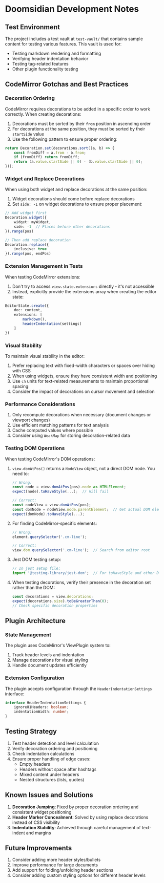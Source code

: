 # Doomsidian Development Notes

## Test Environment

The project includes a test vault at `test-vault/` that contains sample content for testing various features. This vault is used for:
- Testing markdown rendering and formatting
- Verifying header indentation behavior
- Testing tag-related features
- Other plugin functionality testing

## CodeMirror Gotchas and Best Practices

### Decoration Ordering

CodeMirror requires decorations to be added in a specific order to work correctly. When creating decorations:

1. Decorations must be sorted by their `from` position in ascending order
2. For decorations at the same position, they must be sorted by their `startSide` value
3. Use the following pattern to ensure proper ordering:

```typescript
return Decoration.set(decorations.sort((a, b) => {
    const fromDiff = a.from - b.from;
    if (fromDiff) return fromDiff;
    return (a.value.startSide || 0) - (b.value.startSide || 0);
}));
```

### Widget and Replace Decorations

When using both widget and replace decorations at the same position:

1. Widget decorations should come before replace decorations
2. Set `side: -1` on widget decorations to ensure proper placement:

```typescript
// Add widget first
Decoration.widget({
    widget: myWidget,
    side: -1  // Places before other decorations
}).range(pos)

// Then add replace decoration
Decoration.replace({
    inclusive: true
}).range(pos, endPos)
```

### Extension Management in Tests

When testing CodeMirror extensions:

1. Don't try to access `view.state.extensions` directly - it's not accessible
2. Instead, explicitly provide the extensions array when creating the editor state:

```typescript
EditorState.create({
    doc: content,
    extensions: [
        markdown(),
        headerIndentation(settings)
    ]
})
```

### Visual Stability

To maintain visual stability in the editor:

1. Prefer replacing text with fixed-width characters or spaces over hiding with CSS
2. When using widgets, ensure they have consistent width and positioning
3. Use `ch` units for text-related measurements to maintain proportional spacing
4. Consider the impact of decorations on cursor movement and selection

### Performance Considerations

1. Only recompute decorations when necessary (document changes or viewport changes)
2. Use efficient matching patterns for text analysis
3. Cache computed values where possible
4. Consider using `WeakMap` for storing decoration-related data

### Testing DOM Operations

When testing CodeMirror's DOM operations:

1. `view.domAtPos()` returns a `NodeView` object, not a direct DOM node. You need to:
   ```typescript
   // Wrong:
   const node = view.domAtPos(pos).node as HTMLElement;
   expect(node).toHaveStyle(...);  // Will fail

   // Correct:
   const nodeView = view.domAtPos(pos);
   const domNode = nodeView.node.parentElement;  // Get actual DOM element
   expect(domNode).toHaveStyle(...);
   ```

2. For finding CodeMirror-specific elements:
   ```typescript
   // Wrong:
   element.querySelector('.cm-line');

   // Correct:
   view.dom.querySelector('.cm-line');  // Search from editor root
   ```

3. Jest DOM testing setup:
   ```typescript
   // In jest setup file:
   import '@testing-library/jest-dom';  // For toHaveStyle and other DOM matchers
   ```

4. When testing decorations, verify their presence in the decoration set rather than the DOM:
   ```typescript
   const decorations = view.decorations;
   expect(decorations.size).toBeGreaterThan(0);
   // Check specific decoration properties
   ```

## Plugin Architecture

### State Management

The plugin uses CodeMirror's ViewPlugin system to:
1. Track header levels and indentation
2. Manage decorations for visual styling
3. Handle document updates efficiently

### Extension Configuration

The plugin accepts configuration through the `HeaderIndentationSettings` interface:
```typescript
interface HeaderIndentationSettings {
    ignoreH1Headers: boolean;
    indentationWidth: number;
}
```

## Testing Strategy

1. Test header detection and level calculation
2. Verify decoration ordering and positioning
3. Check indentation calculations
4. Ensure proper handling of edge cases:
   - Empty headers
   - Headers without space after hashtags
   - Mixed content under headers
   - Nested structures (lists, quotes)

## Known Issues and Solutions

1. **Decoration Jumping**: Fixed by proper decoration ordering and consistent widget positioning
2. **Header Marker Concealment**: Solved by using replace decorations instead of CSS visibility
3. **Indentation Stability**: Achieved through careful management of text-indent and margins

## Future Improvements

1. Consider adding more header styles/bullets
2. Improve performance for large documents
3. Add support for folding/unfolding header sections
4. Consider adding custom styling options for different header levels 
